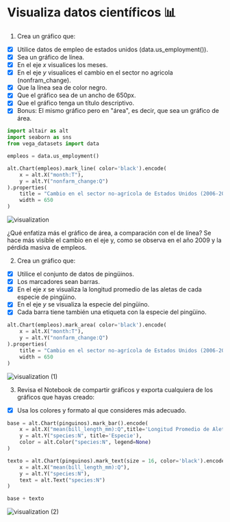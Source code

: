 # Visualiza datos científicos 📊

1. Crea un gráfico que:
- [x] Utilice datos de empleo de estados unidos (data.us_employment()).
- [x] Sea un gráfico de línea.
- [x] En el eje $x$ visualices los meses.
- [x] En el eje $y$ visualices el cambio en el sector no agricola (nonfram_change).
- [x] Que la línea sea de color negro.
- [x] Que el gráfico sea de un ancho de 650px.
- [x] Que el gráfico tenga un título descriptivo.
- [x] Bonus: El mismo gráfico pero en "área", es decir, que sea un gráfico de área.

```python
import altair as alt
import seaborn as sns
from vega_datasets import data

empleos = data.us_employment()

alt.Chart(empleos).mark_line( color='black').encode(
    x = alt.X("month:T"),
    y = alt.Y("nonfarm_change:Q")
).properties(
    title = "Cambio en el sector no-agrícola de Estados Unidos (2006-2015)",
    width = 650
)
```

![visualization](https://user-images.githubusercontent.com/15655912/93651746-38d5a880-f9d8-11ea-9ffd-fdf0d636373a.png)

¿Qué enfatiza más el gráfico de área, a comparación con el de línea? Se hace más visible el cambio en el eje y, como se observa en el año 2009 y la pérdida masiva de empleos.

2. Crea un gráfico que:
- [x] Utilice el conjunto de datos de pingüinos.
- [x] Los marcadores sean barras.
- [x] En el eje $x$ se visualiza la longitud promedio de las aletas de cada especie de pingüino.
- [x] En el eje $y$ se visualiza la especie del pingüino.
- [x] Cada barra tiene también una etiqueta con la especie del pingüino.

```python
alt.Chart(empleos).mark_area( color='black').encode(
    x = alt.X("month:T"),
    y = alt.Y("nonfarm_change:Q")
).properties(
    title = "Cambio en el sector no-agrícola de Estados Unidos (2006-2015)",
    width = 650
)
```

![visualization (1)](https://user-images.githubusercontent.com/15655912/93651853-979b2200-f9d8-11ea-88e2-b5cd9ca8ecf5.png)

3. Revisa el Notebook de compartir gráficos y exporta cualquiera de los gráficos que hayas creado:
- [x] Usa los colores y formato al que consideres más adecuado.
```python
base = alt.Chart(pinguinos).mark_bar().encode(
    x = alt.X("mean(bill_length_mm):Q",title='Longitud Promedio de Aleta'),
    y = alt.Y("species:N", title='Especie'),
    color = alt.Color("species:N", legend=None)
)

texto = alt.Chart(pinguinos).mark_text(size = 16, color='black').encode(
    x = alt.X("mean(bill_length_mm):Q"),
    y = alt.Y("species:N"),
    text = alt.Text("species:N")
)

base + texto
```

![visualization (2)](https://user-images.githubusercontent.com/15655912/93651901-b6011d80-f9d8-11ea-9c23-b70ec1dbe1b3.png)
